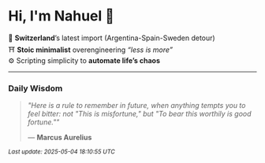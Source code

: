# Hi, I'm Nahuel :tiger:

📍 **Switzerland**’s latest import (Argentina-Spain-Sweden detour)  
⛩️ **Stoic minimalist** overengineering *“less is more”*  
⚙️ Scripting simplicity to **automate life’s chaos**

---

### Daily Wisdom
> _"Here is a rule to remember in future, when anything tempts you to feel bitter: not "This is misfortune," but "To bear this worthily is good fortune.""_  
>
> — **Marcus Aurelius**

<sub>*Last update: 2025-05-04 18:10:55 UTC*</sub>

